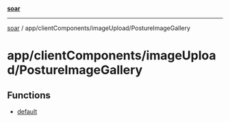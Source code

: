 [**soar**](../../../../README.md)

***

[soar](../../../../modules.md) / app/clientComponents/imageUpload/PostureImageGallery

# app/clientComponents/imageUpload/PostureImageGallery

## Functions

- [default](functions/default.md)
